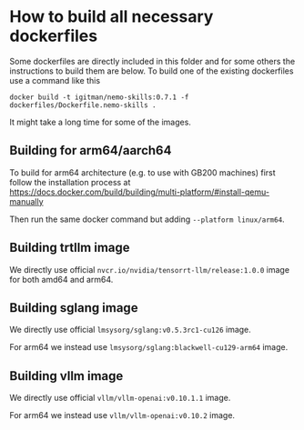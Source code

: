 # How to build all necessary dockerfiles

Some dockerfiles are directly included in this folder and for some others the instructions to build them are below.
To build one of the existing dockerfiles use a command like this

```
docker build -t igitman/nemo-skills:0.7.1 -f dockerfiles/Dockerfile.nemo-skills .
```
It might take a long time for some of the images.

## Building for arm64/aarch64

To build for arm64 architecture (e.g. to use with GB200 machines) first follow the installation process at
https://docs.docker.com/build/building/multi-platform/#install-qemu-manually

Then run the same docker command but adding `--platform linux/arm64`.

## Building trtllm image

We directly use official `nvcr.io/nvidia/tensorrt-llm/release:1.0.0` image for both amd64 and arm64.

## Building sglang image

We directly use official `lmsysorg/sglang:v0.5.3rc1-cu126` image.

For arm64 we instead use `lmsysorg/sglang:blackwell-cu129-arm64` image.

## Building vllm image

We directly use official `vllm/vllm-openai:v0.10.1.1` image.

For arm64 we instead use `vllm/vllm-openai:v0.10.2` image.
